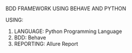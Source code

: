 BDD FRAMEWORK USING BEHAVE AND PYTHON


USING:
1. LANGUAGE: Python Programming Language
2. BDD: Behave
3. REPORTING: Allure Report
